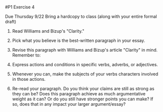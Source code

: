 #P1 Exercise 4

Due Thursday 9/22
Bring a hardcopy to class (along with your entire formal draft)

1. Read Williams and Bizup's "Clarity."

2. Pick what you believe is the best-written paragraph in your essay.

2. Revise this paragraph with Williams and Bizup's article "Clarity" in mind. Remember to:

  1. Express actions and conditions in specific verbs, adverbs, or adjectives.
  2. Whenever you can, make the subjects of your verbs characters involved in those actions.

3. Re-read your paragraph. Do you think your claims are still as strong as they can be? Does this paragraph achieve as much argumentative weight as it can? Or do you still have stronger points you can make? If so, does that in any impact your larger argument/essay?
